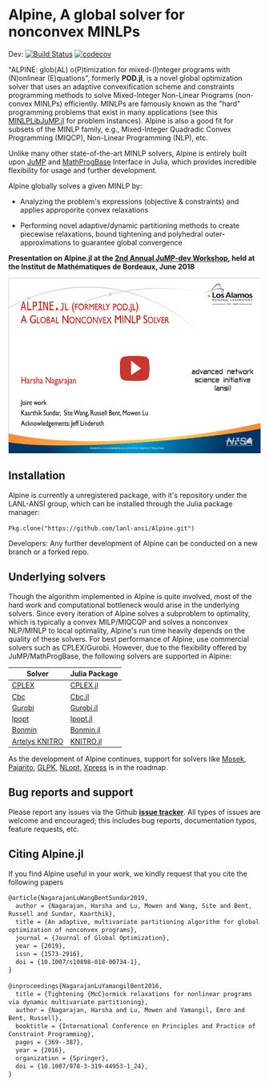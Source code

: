 # Alpine, A global solver for nonconvex MINLPs <span style="color:black"></span>

Dev: [![Build Status](https://travis-ci.org/lanl-ansi/Alpine.jl.svg?branch=master)](https://travis-ci.org/lanl-ansi/Alpine.jl)
[![codecov](https://codecov.io/gh/lanl-ansi/Alpine.jl/branch/master/graph/badge.svg)](https://codecov.io/gh/lanl-ansi/Alpine.jl)

"ALPINE: glob(AL) o(P)timization for mixed-(I)nteger programs with (N)onlinear (E)quations", formerly **POD.jl**, is a novel global optimization solver that uses an adaptive convexification scheme and constraints programming methods to solve Mixed-Integer Non-Linear Programs (non-convex MINLPs) efficiently. MINLPs are famously known as the "hard" programming problems that exist in many applications (see this [MINLPLibJuMP.jl](https://github.com/lanl-ansi/MINLPLibJuMP.jl) for problem instances). Alpine is also a good fit for subsets of the MINLP family, e.g., Mixed-Integer Quadradic Convex Programming (MIQCP), Non-Linear Programming (NLP), etc.

Unlike many other state-of-the-art MINLP solvers, Alpine is entirely built upon [JuMP](https://github.com/JuliaOpt/JuMP.jl) and [MathProgBase](https://github.com/JuliaOpt/MathProgBase.jl) Interface in Julia, which provides incredible flexibility for usage and further development.

Alpine globally solves a given MINLP by:

* Analyzing the problem's expressions (objective & constraints) and applies approporite convex relaxations

* Performing novel adaptive/dynamic partitioning methods to create piecewise relaxations, bound tightening and polyhedral outer-approximations to guarantee global convergence

<!-- 
 **Illustration of Alpine's dynamic partitioning and outer-approximation on simple functions** ([Source](https://arxiv.org/abs/1707.02514))
 
<p align="center"> <img src="https://github.com/lanl-ansi/Alpine.jl/blob/master/Dynamic_partitions_github.png" width="580" class="centerImage"> </p>
-->
**Presentation on Alpine.jl at the [2nd Annual JuMP-dev Workshop](http://www.juliaopt.org/meetings/bordeaux2018/), held at the Institut de Mathématiques de Bordeaux, June 2018** 

[<img src="https://github.com/lanl-ansi/Alpine.jl/blob/master/alpine_slide.png" width="600" height="350">](https://www.youtube.com/watch?v=mwkhiEIS5JA)

## Installation

Alpine is currently a unregistered package, with it's repository under the LANL-ANSI group, which can be installed through the Julia package manager:

`Pkg.clone("https://github.com/lanl-ansi/Alpine.git")`

Developers: Any further development of Alpine can be conducted on a new branch or a forked repo.

## Underlying solvers

Though the algorithm implemented in Alpine is quite involved, most of the hard work and computational bottleneck would arise in the underlying solvers. Since every iteration of Alpine solves a subproblem to optimality, which is typically a convex MILP/MIQCQP and solves a nonconvex NLP/MINLP to local optimality, Alpine's run time heavily depends on the quality of these solvers. For best performance of Alpine, use commercial solvers such as CPLEX/Gurobi. However, due to the flexibility offered by JuMP/MathProgBase, the following solvers are supported in Alpine: 


| Solver                                                                         | Julia Package                                                |
|--------------------------------------------------------------------------------|--------------------------------------------------------------|
| [CPLEX](http://www-01.ibm.com/software/commerce/optimization/cplex-optimizer/) | [CPLEX.jl](https://github.com/JuliaOpt/CPLEX.jl)             |
| [Cbc](https://projects.coin-or.org/Cbc)                                        | [Cbc.jl](https://github.com/JuliaOpt/Clp.jl)                 |
| [Gurobi](http://gurobi.com/)                                                   | [Gurobi.jl](https://github.com/JuliaOpt/Gurobi.jl)           |
| [Ipopt](https://projects.coin-or.org/Ipopt)                                    | [Ipopt.jl](https://github.com/JuliaOpt/Ipopt.jl)             |
| [Bonmin](https://projects.coin-or.org/Bonmin)                                  | [Bonmin.jl](https://github.com/JuliaOpt/AmplNLWriter.jl)   |
| [Artelys KNITRO](http://artelys.com/en/optimization-tools/knitro)              | [KNITRO.jl](https://github.com/JuliaOpt/KNITRO.jl)           |

As the development of Alpine continues, support for solvers like [Mosek](http://www.mosek.com/), [Pajarito](https://github.com/JuliaOpt/Pajarito.jl), [GLPK](http://www.gnu.org/software/glpk/), [NLopt](http://ab-initio.mit.edu/wiki/index.php/NLopt), [Xpress](http://www.fico.com/en/products/fico-xpress-optimization-suite) is in the roadmap.

## Bug reports and support
Please report any issues via the Github **[issue tracker]**. All types of issues are welcome and encouraged; this includes bug reports, documentation typos, feature requests, etc. 

[issue tracker]: https://github.com/lanl-ansi/Alpine.jl/issues


## Citing Alpine.jl

If you find Alpine useful in your work, we kindly request that you cite the following papers
```
@article{NagarajanLuWangBentSundar2019,
  author = {Nagarajan, Harsha and Lu, Mowen and Wang, Site and Bent, Russell and Sundar, Kaarthik},
  title = {An adaptive, multivariate partitioning algorithm for global optimization of nonconvex programs},
  journal = {Journal of Global Optimization},
  year = {2019},
  issn = {1573-2916},
  doi = {10.1007/s10898-018-00734-1},
}

@inproceedings{NagarajanLuYamangilBent2016,
  title = {Tightening {McC}ormick relaxations for nonlinear programs via dynamic multivariate partitioning},
  author = {Nagarajan, Harsha and Lu, Mowen and Yamangil, Emre and Bent, Russell},
  booktitle = {International Conference on Principles and Practice of Constraint Programming},
  pages = {369--387},
  year = {2016},
  organization = {Springer},
  doi = {10.1007/978-3-319-44953-1_24},
}
```
